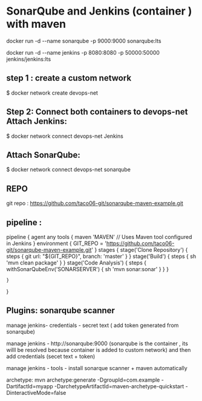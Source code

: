 SonarQube and Jenkins (container ) with maven
==============================================

docker run -d --name sonarqube -p 9000:9000 sonarqube:lts

docker run -d --name jenkins -p 8080:8080 -p 50000:50000 jenkins/jenkins:lts


step 1 :  create a custom network
------------------------------------
$ docker network create devops-net


Step 2: Connect both containers to devops-net
Attach Jenkins:
--------------------------------------------------

$ docker network connect devops-net Jenkins

Attach SonarQube:
---------------------------------------------------
$ docker network connect devops-net sonarqube

REPO
-------------------------------------------------------------------------
git repo :  https://github.com/taco06-git/sonarqube-maven-example.git

pipeline : 
----------------------------------------------------------------------
pipeline {
    agent any
    tools {
        maven 'MAVEN'  // Uses Maven tool configured in Jenkins
    }
    environment {
        GIT_REPO = 'https://github.com/taco06-git/sonarqube-maven-example.git'
    }
    stages {
        stage('Clone Repository') {
            steps {
                git url: "${GIT_REPO}", branch: 'master'
            }
        }
        stage('Build') {
            steps {
                sh 'mvn clean package'
            }
        }
        stage('Code Analysis') {
            steps {
                withSonarQubeEnv('SONARSERVER') {
                    sh 'mvn sonar:sonar'
                }
            }
        }
      
    }
}

Plugins: sonarqube scanner
---------------------------------------------------------------------------

manage jenkins- credentials - secret text ( add token generated from sonarqube)

manage jenkins - http://sonarqube:9000 (sonarqube is the container , its willl be resolved because container is added to custom network) and then add credentials (secet text + token)

manage jenkins - tools - install sonarque scanner + maven automatically 

archetype:
mvn archetype:generate -DgroupId=com.example -DartifactId=myapp -DarchetypeArtifactId=maven-archetype-quickstart -DinteractiveMode=false



